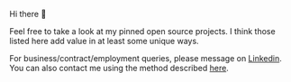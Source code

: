 
Hi there 👋

Feel free to take a look at my pinned open source projects. I think those listed here add value in at least some unique ways.

For business/contract/employment queries, please message on [Linkedin](https://www.linkedin.com/in/kristjan-kongas-8030b2254/). You can also contact me using the method described [here](https://stackoverflow.com/a/44229207).
